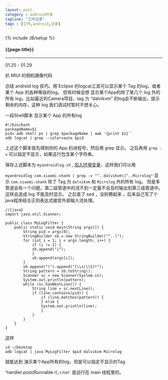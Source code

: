 ```yaml
---
layout: post
category : android开发
tagline: "工作记录"
tags : [工作,android,记录]
---
```

{% include JB/setup %}

<h4>{{page.title}}</h4>

---

01.25 - 01.29

扒 MIUI 的相机摄像代码

总结 android log 技巧。用 Eclipse 的logcat工具可以显示某个 Tag 的log，或者某个 App 的各种等级的log。 但有时候会想 显示某个App的除了某几个 log 外的所有 log，比如最近的Camera项目，tag 为 “dalvikvm” 的log会不断输出，提示剩余的内存，这种 log 我们调试时暂时不想关心。

一段Shell脚本 显示某个 App 的所有log

    #!/bin/bash  
    packageName=$1  
    pid=`adb shell ps | grep $packageName | awk '{print $2}'`  
    adb logcat | grep --color=auto $pid  

上述这个脚本首先得到你的 App 的进程号，然后用 grep 显示。 之后再用 `grep -v` 可以指定不显示，如果这行包含某个字符串。

保存上述脚本为 `myandroidlog.sh` , [加入环境变量](http://elf8848.iteye.com/blog/1582137)，这样我们可以用 

` myandroidlog com.xiaomi.shank | grep -v "^..dalvikvm\|^..Microlog" ` 显示 `com.xiaomi.shank` 除了 Tag 为 `dalvikvm` 和 `Microlog` 外的所有 log。 但是多管道会有一个问题，第二级管道中的流不到一定量不会及时输出到第三级管道中。这样会造成 log 不能及时显示。
之后查了 sed ，没折腾起来 ，后来自己写了个java程序结合正则表达式接受外部输入流处理。

    //{java}
    import java.util.Scanner;

    public class MyLogFilter {
        public static void main(String args[]) {
            String pid = args[0];
            StringBuilder sb = new StringBuilder("^..(");
            for (int i = 1; i < args.length; i++) {
                if (i != 1) {
                sb.append("|");
                }
                sb.append(args[i]);
            }
            sb.append(")").append("[\\s|\\S]*");
            String pattern = sb.toString();
            Scanner sc = new Scanner(System.in);
            System.out.println(pattern);
            while (sc.hasNextLine()) {
                String line = sc.nextLine();
                if (line.contains(pid)) {
                    if (line.matches(pattern)) {
                    } else {
                    System.out.println(line);
                    }
                }
            }
        }
    }

这样 

    cd ~/Desktop
    adb logcat | java MyLogFilter $pid dalvikvm Microlog

就能达到 演示某个App所有的log，但是可以指定不显示的Tag


'handler.post(Runnable r)`,`r.run` 是运行在 main 线程里的。
